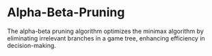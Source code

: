 # Alpha-Beta-Pruning
The alpha-beta pruning algorithm optimizes the minimax algorithm by eliminating irrelevant branches in a game tree, enhancing efficiency in decision-making.
